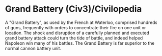 # Grand Battery (Civ3)/Civilopedia

A "Grand Battery", as used by the French at Waterloo, comprised hundreds of guns,
frequently with orders to concentrate their fire on one unit or location. The shock and
disruption of a carefully planned and executed grand battery attack could turn the tide of
battle, and indeed helped Napoleon win many of his battles. The Grand
Battery is far superior to the normal cannon battery unit.